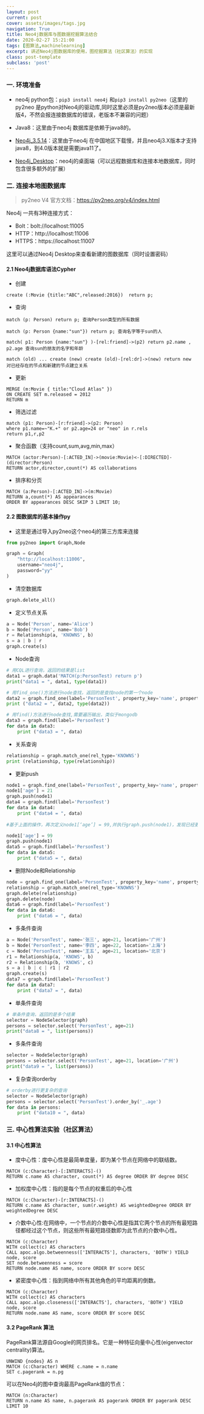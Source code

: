 ```yaml
---
layout: post
current: post
cover: assets/images/tags.jpg 
navigation: True
title: Neo4j数据库与图数据挖掘算法结合
date: 2020-02-27 15:21:00
tags: [图算法,machinelearning]
excerpt: 讲述Neo4j图数据库的使用，图挖掘算法（社区算法）的实现
class: post-template
subclass: 'post'
---
```




### 一. 环境准备

* neo4j python包：`pip3 install neo4j`  和`pip3 install py2neo`（这里的py2neo 是python对Neo4j的驱动库,同时这里必须是py2neo版本必须是最新版4，不然会报连接数据库的错误，老版本不兼容的问题）

* Java8：这里由于neo4j 数据库是依赖于java8的。

* [Neo4j_3.5.14]([ftp://neo4j.55555.io/neo4j-chs/3.5.14/](ftp://neo4j.55555.io/neo4j-chs/3.5.14/))：这里由于neo4j 在中国地区下载慢，并且neo4j3.X版本才支持java8，到4.0版本就是需要java11了。

* [Neo4j_Desktop]([ftp://neo4j.55555.io/neo4j-desktop/1.2.4/](ftp://neo4j.55555.io/neo4j-desktop/1.2.4/))：neo4j的桌面端（可以远程数据库和连接本地数据库，同时包含很多额外的扩展）

### 二. 连接本地图数据库

> py2neo V4 官方文档：https://py2neo.org/v4/index.html

Neo4j 一共有3种连接方式：

* Bolt：bolt://localhost:11005
* HTTP：http://localhost:11006
* HTTPS：https://localhost:11007

这里可以通过Neo4j Desktop来查看新建的图数据库（同时设置密码）

#### 2.1 Neo4j数据库语法Cypher

* 创建
```
create (:Movie {title:"ABC",released:2016})  return p;
```

* 查询

```
match (p: Person) return p; 查询Person类型的所有数据

match (p: Person {name:"sun"}) return p; 查询名字等于sun的人

match( p1: Person {name:"sun"} )-[rel:friend]->(p2) return p2.name , p2.age 查询sun的朋友的名字和年龄

match (old) ... create (new) create (old)-[rel:dr]->(new) return new 对已经存在的节点和新建的节点建立关系
```

* 更新
```
MERGE (m:Movie { title:"Cloud Atlas" })
ON CREATE SET m.released = 2012
RETURN m
```

* 筛选过滤
```
match (p1: Person)-[r:friend]->(p2: Person) 
where p1.name=~"K.+" or p2.age=24 or "neo" in r.rels 
return p1,r,p2
```

* 聚合函数（支持count,sum,avg,min,max）
```
MATCH (actor:Person)-[:ACTED_IN]->(movie:Movie)<-[:DIRECTED]-(director:Person)
RETURN actor,director,count(*) AS collaborations
```


* 排序和分页

```
MATCH (a:Person)-[:ACTED_IN]->(m:Movie)
RETURN a,count(*) AS appearances
ORDER BY appearances DESC SKIP 3 LIMIT 10;
```

#### 2.2 图数据库的基本操作py

* 这里是通过导入py2neo这个neo4j的第三方库来连接

```python
from py2neo import Graph,Node

graph = Graph(
    "http://localhost:11006",
    username="neo4j",
    password="yy"
)
```

* 清空数据库
```python
graph.delete_all()
```

* 定义节点关系

```python
a = Node('Person', name='Alice')
b = Node('Person', name='Bob')
r = Relationship(a, 'KNOWNS', b)
s = a | b | r
graph.create(s)
```

* Node查询


```python
# 用CQL进行查询，返回的结果是list
data1 = graph.data('MATCH(p:PersonTest) return p')
print("data1 = ", data1, type(data1))

# 用find_one()方法进行node查找，返回的是查找node的第一个node
data2 = graph.find_one(label='PersonTest', property_key='name', property_value="李四")
print ("data2 = ", data2, type(data2))

# 用find()方法进行node查找,需要遍历输出，类似于mongodb
data3 = graph.find(label='PersonTest')
for data in data3:
    print ("data3 = ", data)
```

* 关系查询

```python
relationship = graph.match_one(rel_type='KNOWNS')
print (relationship, type(relationship))
```

* 更新push

```python
node1 = graph.find_one(label='PersonTest', property_key='name', property_value="张三")
node1['age'] = 21
graph.push(node1)
data4 = graph.find(label='PersonTest')
for data in data4:
    print ("data4 = ", data)
    
#基于上面的操作，再次定义node1[‘age’] = 99,并执行graph.push(node1)，发现已经更新

node1['age'] = 99
graph.push(node1)
data5 = graph.find(label='PersonTest')
for data in data5:
    print ("data5 = ", data)
```

* 删除Node和Relationship

```python
node = graph.find_one(label='PersonTest', property_key='name', property_value="李四")
relationship = graph.match_one(rel_type='KNOWNS')
graph.delete(relationship)
graph.delete(node)
data6 = graph.find(label='PersonTest')
for data in data6:
    print ("data6 = ", data)
```

* 多条件查询

```python
a = Node('PersonTest', name='张三', age=21, location='广州')
b = Node('PersonTest', name='李四', age=22, location='上海')
c = Node('PersonTest', name='王五', age=21, location='北京')
r1 = Relationship(a, 'KNOWS', b)
r2 = Relationship(b, 'KNOWS', c)
s = a | b | c | r1 | r2
graph.create(s)
data7 = graph.find(label='PersonTest')
for data in data7:
    print ("data7 = ", data)
```

* 单条件查询

```python
# 单条件查询，返回的是多个结果
selector = NodeSelector(graph)
persons = selector.select('PersonTest', age=21)
print("data8 = ", list(persons))
```

* 多条件查询

```python
selector = NodeSelector(graph)
persons = selector.select('PersonTest', age=21, location='广州')
print("data9 = ", list(persons))
```

* 复杂查询orderby

```python
# orderby进行更复杂的查询
selector = NodeSelector(graph)
persons = selector.select('PersonTest').order_by('_.age')
for data in persons:
    print ("data10 = ", data)
```

### 三. 中心性算法实验（社区算法）
#### 3.1 中心性算法

* 度中心性：度中心性是最简单度量，即为某个节点在网络中的联结数。
```
MATCH (c:Character)-[:INTERACTS]-()
RETURN c.name AS character, count(*) AS degree ORDER BY degree DESC
```
* 加权度中心性：指的是每个节点的权重后的中心性
```
MATCH (c:Character)-[r:INTERACTS]-()
RETURN c.name AS character, sum(r.weight) AS weightedDegree ORDER BY weightedDegree DESC
```
* 介数中心性:在网络中，一个节点的介数中心性是指其它两个节点的所有最短路径都经过这个节点，则这些所有最短路径数即为此节点的介数中心性。

```
MATCH (c:Character)
WITH collect(c) AS characters
CALL apoc.algo.betweenness(['INTERACTS'], characters, 'BOTH') YIELD node, score
SET node.betweenness = score
RETURN node.name AS name, score ORDER BY score DESC
```

* 紧密度中心性：指到网络中所有其他角色的平均距离的倒数。
```
MATCH (c:Character)
WITH collect(c) AS characters
CALL apoc.algo.closeness(['INTERACTS'], characters, 'BOTH') YIELD node, score
RETURN node.name AS name, score ORDER BY score DESC
```

#### 3.2 PageRank 算法
PageRank算法源自Google的网页排名。它是一种特征向量中心性(eigenvector centrality)算法。

```
UNWIND {nodes} AS n
MATCH (c:Character) WHERE c.name = n.name
SET c.pagerank = n.pg
```

可以在Neo4j的图中查询最高PageRank值的节点：
```
MATCH (n:Character)
RETURN n.name AS name, n.pagerank AS pagerank ORDER BY pagerank DESC LIMIT 10
```